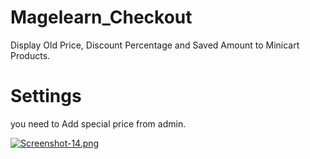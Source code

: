 # Magelearn_Checkout
Display Old Price, Discount Percentage and Saved Amount to Minicart Products.

# Settings
you need to Add special price from admin.

[![Screenshot-14.png](https://i.postimg.cc/9QV443xF/Screenshot-14.png)](https://postimg.cc/hfy4wYWH)
